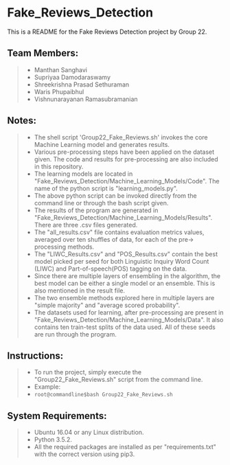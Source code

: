 # Fake_Reviews_Detection

This is a README for the Fake Reviews Detection project by Group 22.

## Team Members:
> * Manthan Sanghavi
> * Supriyaa Damodaraswamy
> * Shreekrishna Prasad Sethuraman
> * Waris Phupaibhul
> * Vishnunarayanan Ramasubramanian

## Notes:
> * The shell script 'Group22_Fake_Reviews.sh' invokes the core Machine Learning model and generates results.
> * Various pre-processing steps have been applied on the dataset given. The code and results for pre-processing are also included in this repository.
> * The learning models are located in "Fake_Reviews_Detection/Machine_Learning_Models/Code". The name of the python script is "learning_models.py".
> * The above python script can be invoked directly from the command line or through the bash script given.
> * The results of the program are generated in "Fake_Reviews_Detection/Machine_Learning_Models/Results". There are three .csv files generated.
> * The "all_results.csv" file contains evaluation metrics values, averaged over ten shuffles of data, for each of the pre-> processing methods.
> * The "LIWC_Results.csv" and "POS_Results.csv" contain the best model picked per seed for both Linguistic Inquiry Word Count (LIWC) and Part-of-speech(POS) tagging on the data.
> * Since there are multiple layers of ensembling in the algorithm, the best model can be either a single model or an ensemble. This is also mentioned in the result file.
> * The two ensemble methods explored here in multiple layers are "simple majority" and "average scored probability". 
> * The datasets used for learning, after pre-processing are present in "Fake_Reviews_Detection/Machine_Learning_Models/Data". It also contains ten train-test splits of the data used. All of these seeds are run through the program.

## Instructions:
> * To run the project, simply execute the "Group22_Fake_Reviews.sh" script from the command line.
> * Example:
> * `root@commandline$bash Group22_Fake_Reviews.sh`

## System Requirements:
> * Ubuntu 16.04 or any Linux distribution.
> * Python 3.5.2.
> * All the required packages are installed as per "requirements.txt" with the correct version using pip3.
